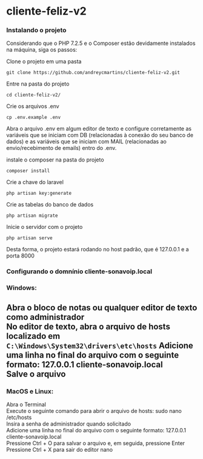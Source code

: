 # cliente-feliz-v2
 
### Instalando o projeto

Considerando que o PHP 7.2.5 e o Composer estão devidamente instalados na máquina, siga os passos:

Clone o projeto em uma pasta
```
git clone https://github.com/andreycmartins/cliente-feliz-v2.git
```
Entre na pasta do projeto
```
cd cliente-feliz-v2/
```
Crie os arquivos .env
```
cp .env.example .env
```

Abra o arquivo .env em algum editor de texto e configure corretamente as variáveis que se iniciam com DB (relacionadas à conexão do seu banco de dados) e as variáveis que se iniciam com MAIL (relacionadas ao envio/recebimento de emails) entro do .env.

instale o composer na pasta do projeto
```
composer install
```
Crie a chave do laravel
```
php artisan key:generate
```
Crie as tabelas do banco de dados
```
php artisan migrate
```
Inicie o servidor com o projeto
```
php artisan serve
```
Desta forma, o projeto estará rodando no host padrão, que é 127.0.0.1 e a porta 8000



### Configurando o domnínio cliente-sonavoip.local

<h3>Windows:</h3>

Abra o bloco de notas ou qualquer editor de texto como administrador<br>
No editor de texto, abra o arquivo de hosts localizado em ```C:\Windows\System32\drivers\etc\hosts```
Adicione uma linha no final do arquivo com o seguinte formato: 127.0.0.1  cliente-sonavoip.local<br>
Salve o arquivo<br>
---
<h3>MacOS e Linux:</h3>

Abra o Terminal<br>
Execute o seguinte comando para abrir o arquivo de hosts: sudo nano /etc/hosts<br>
Insira a senha de administrador quando solicitado<br>
Adicione uma linha no final do arquivo com o seguinte formato: 127.0.0.1  cliente-sonavoip.local<br>
Pressione Ctrl + O para salvar o arquivo e, em seguida, pressione Enter<br>
Pressione Ctrl + X para sair do editor nano<br>